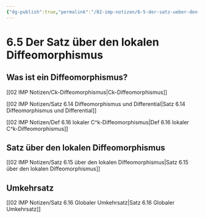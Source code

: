 ```yaml
---
{"dg-publish":true,"permalink":"/02-imp-notizen/6-5-der-satz-ueber-den-lokalen-diffeomorphismus/"}
---
```


# 6.5 Der Satz über den lokalen Diffeomorphismus

## Was ist ein Diffeomorphismus? 
[[02 IMP Notizen/Ck-Diffeomorphismus\|Ck-Diffeomorphismus]]

[[02 IMP Notizen/Satz 6.14 Diffeomorphismus und Differential\|Satz 6.14 Diffeomorphismus und Differential]]

[[02 IMP Notizen/Def 6.16 lokaler C^k-Diffeomorphismus\|Def 6.16 lokaler C^k-Diffeomorphismus]]

## Satz über den lokalen Diffeomorphismus
[[02 IMP Notizen/Satz 6.15 über den lokalen Diffeomorphismus\|Satz 6.15 über den lokalen Diffeomorphismus]]

## Umkehrsatz
[[02 IMP Notizen/Satz 6.16 Globaler Umkehrsatz\|Satz 6.16 Globaler Umkehrsatz]]